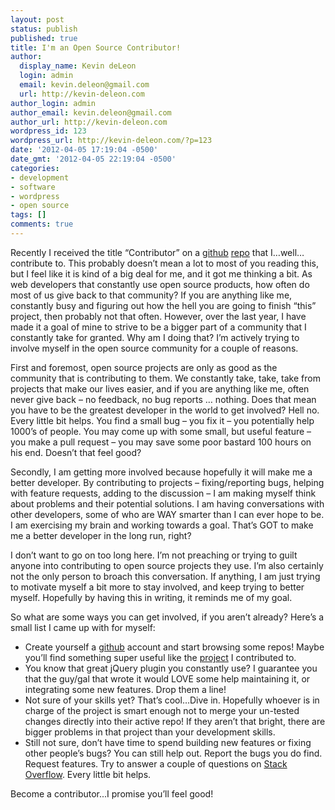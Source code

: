 ```yaml
---
layout: post
status: publish
published: true
title: I'm an Open Source Contributor!
author:
  display_name: Kevin deLeon
  login: admin
  email: kevin.deleon@gmail.com
  url: http://kevin-deleon.com
author_login: admin
author_email: kevin.deleon@gmail.com
author_url: http://kevin-deleon.com
wordpress_id: 123
wordpress_url: http://kevin-deleon.com/?p=123
date: '2012-04-05 17:19:04 -0500'
date_gmt: '2012-04-05 22:19:04 -0500'
categories:
- development
- software
- wordpress
- open source
tags: []
comments: true
---
```

Recently I received the title &ldquo;Contributor&rdquo; on a <a href="https://github.com/" target="_blank">github</a> <a href="https://github.com/veloper/WordPress-Domain-Changer" target="_blank">repo</a> that I&hellip;well&hellip;contribute to. This probably doesn&rsquo;t mean a lot to most of you reading this, but I feel like it is kind of a big deal for me, and it got me thinking a bit. As web developers that constantly use open source products, how often do most of us give back to that community? If you are anything like me, constantly busy and figuring out how the hell you are going to finish &ldquo;this&rdquo; project, then probably not that often. However, over the last year, I have made it a goal of mine to strive to be a bigger part of a community that I constantly take for granted. Why am I doing that? I&rsquo;m actively trying to involve myself in the open source community for a couple of reasons.

First and foremost, open source projects are only as good as the community that is contributing to them. We constantly take, take, take from projects that make our lives easier, and if you are anything like me, often never give back &ndash; no feedback, no bug reports &hellip; nothing. Does that mean you have to be the greatest developer in the world to get involved? Hell no. Every little bit helps. You find a small bug &ndash; you fix it &ndash; you potentially help 1000&rsquo;s of people. You may come up with some small, but useful feature &ndash; you make a pull request &ndash; you may save some poor bastard 100 hours on his end. Doesn&rsquo;t that feel good?

Secondly, I am getting more involved because hopefully it will make me a better developer. By contributing to projects &ndash; fixing/reporting bugs, helping with feature requests, adding to the discussion &ndash; I am making myself think about problems and their potential solutions. I am having conversations with other developers, some of who are WAY smarter than I can ever hope to be. I am exercising my brain and working towards a goal. That&rsquo;s GOT to make me a better developer in the long run, right?

I don&rsquo;t want to go on too long here. I&rsquo;m not preaching or trying to guilt anyone into contributing to open source projects they use. I&rsquo;m also certainly not the only person to broach this conversation. If anything, I am just trying to motivate myself a bit more to stay involved, and keep trying to better myself. Hopefully by having this in writing, it reminds me of my goal. 

So what are some ways you can get involved, if you aren&rsquo;t already? Here&rsquo;s a small list I came up with for myself:

* Create yourself a <a href="https://github.com/" target="_blank">github</a> account and start browsing some repos! Maybe you&rsquo;ll find something super useful like the <a href="https://github.com/veloper/WordPress-Domain-Changer" target="_blank">project</a> I contributed to.
* You know that great jQuery plugin you constantly use? I guarantee you that the guy/gal that wrote it would LOVE some help maintaining it, or integrating some new features. Drop them a line!
* Not sure of your skills yet? That&rsquo;s cool&hellip;Dive in. Hopefully whoever is in charge of the project is smart enough not to merge your un-tested changes directly into their active repo! If they aren&rsquo;t that bright, there are bigger problems in that project than your development skills.
* Still not sure, don&rsquo;t have time to spend building new features or fixing other people&rsquo;s bugs? You can still help out. Report the bugs you do find. Request features. Try to answer a couple of questions on <a href="http://stackoverflow.com/" target="_blank">Stack Overflow</a>. Every little bit helps.

Become a contributor...I promise you&rsquo;ll feel good!